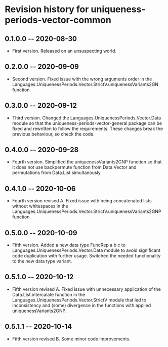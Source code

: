 # Revision history for uniqueness-periods-vector-common

## 0.1.0.0 -- 2020-08-30

* First version. Released on an unsuspecting world.

## 0.2.0.0 -- 2020-09-09

* Second version. Fixed issue with the wrong arguments order in the Languages.UniquenessPeriods.Vector.StrictV.uniquenessVariants2GN function.

## 0.3.0.0 -- 2020-09-12

* Third version. Changed the Languages.UniquenessPeriods.Vector.Data module so that the uniqueness-periods-vector-general package can be fixed and rewritten to
follow the requirements. These changes break the previous behaviour, so check the code.

## 0.4.0.0 -- 2020-09-28

* Fourth version. Simplified the uniquenessVariants2GNP function so that it does not use backpermute function from Data.Vector and permutations from Data.List simultanously.

## 0.4.1.0 -- 2020-10-06

* Fourth version revised A. Fixed issue with being concatenated lists without whitespaces in the Languages.UniquenessPeriods.Vector.StrictV.uniquenessVariants2GNP function.

## 0.5.0.0 -- 2020-10-09

* Fifth version. Added a new data type FuncRep a b c to Languages.UniquenessPeriods.Vector.Data module to avoid significant code duplication with further usage. Switched the 
needed functionality to the new data type variant. 

## 0.5.1.0 -- 2020-10-12

* Fifth version revised A. Fixed issue with unnecessary application of the Data.List.intercalate function in the Languages.UniquenessPeriods.Vector.StrictV module that led to 
inconsistency and (some) divergence in the functions with applied uniquenessVariants2GNP. 

## 0.5.1.1 -- 2020-10-14


* Fifth version revised B. Some minor code improvements.

